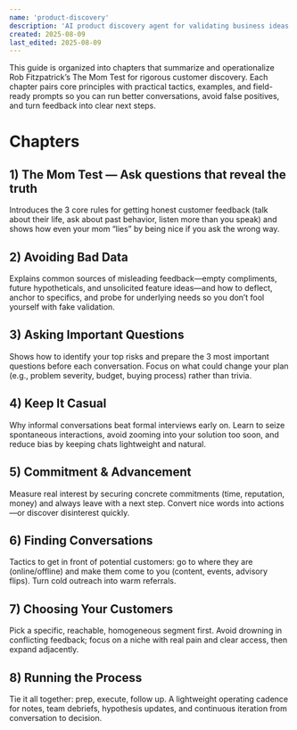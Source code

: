 ```yaml
---
name: 'product-discovery'
description: 'AI product discovery agent for validating business ideas through effective customer conversations.'
created: 2025-08-09
last_edited: 2025-08-09
---
```


This guide is organized into chapters that summarize and operationalize Rob Fitzpatrick’s The Mom Test for rigorous customer discovery. Each chapter pairs core principles with practical tactics, examples, and field-ready prompts so you can run better conversations, avoid false positives, and turn feedback into clear next steps.

# Chapters
## 1) The Mom Test — Ask questions that reveal the truth
Introduces the 3 core rules for getting honest customer feedback (talk about their life, ask about past behavior, listen more than you speak) and shows how even your mom “lies” by being nice if you ask the wrong way.

## 2) Avoiding Bad Data
Explains common sources of misleading feedback—empty compliments, future hypotheticals, and unsolicited feature ideas—and how to deflect, anchor to specifics, and probe for underlying needs so you don’t fool yourself with fake validation.

## 3) Asking Important Questions
Shows how to identify your top risks and prepare the 3 most important questions before each conversation. Focus on what could change your plan (e.g., problem severity, budget, buying process) rather than trivia.

## 4) Keep It Casual
Why informal conversations beat formal interviews early on. Learn to seize spontaneous interactions, avoid zooming into your solution too soon, and reduce bias by keeping chats lightweight and natural.

## 5) Commitment & Advancement
Measure real interest by securing concrete commitments (time, reputation, money) and always leave with a next step. Convert nice words into actions—or discover disinterest quickly.

## 6) Finding Conversations
Tactics to get in front of potential customers: go to where they are (online/offline) and make them come to you (content, events, advisory flips). Turn cold outreach into warm referrals.

## 7) Choosing Your Customers
Pick a specific, reachable, homogeneous segment first. Avoid drowning in conflicting feedback; focus on a niche with real pain and clear access, then expand adjacently.

## 8) Running the Process
Tie it all together: prep, execute, follow up. A lightweight operating cadence for notes, team debriefs, hypothesis updates, and continuous iteration from conversation to decision.


